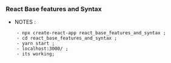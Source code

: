 ### React Base features and Syntax



* NOTES :
```
    - npx create-react-app react_base_features_and_syntax ;
    - cd react_base_features_and_syntax ;
    - yarn start ;
    - localhost:3000/ ;
    - its working;

```